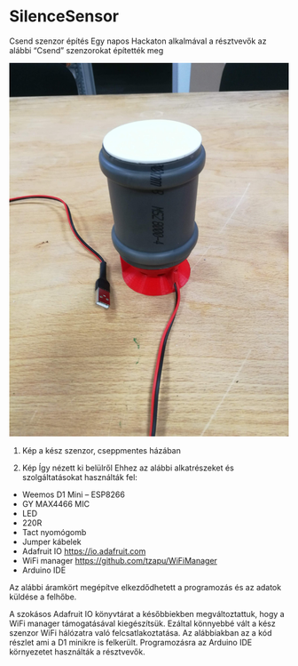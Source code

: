 # SilenceSensor
Csend szenzor építés
Egy napos Hackaton alkalmával a résztvevők az alábbi “Csend” szenzorokat építették meg
 
![alt text](https://raw.githubusercontent.com/diysciencelab/SilenceSensor/master/img/sensor.jpg)
1.	Kép a kész szenzor, cseppmentes házában
 
2.	Kép Így nézett ki belülről
Ehhez az alábbi alkatrészeket és szolgáltatásokat használták fel:
 
-	Weemos D1 Mini – ESP8266
-	GY MAX4466 MIC
-	LED
-	220R
-	Tact nyomógomb
-	Jumper kábelek
-	Adafruit IO https://io.adafruit.com
-	WiFi manager https://github.com/tzapu/WiFiManager 
-	Arduino IDE
 

Az alábbi áramkört megépítve elkezdődhetett a programozás és az adatok küldése a felhőbe.
 
A szokásos Adafruit IO könyvtárat a későbbiekben megváltoztattuk, hogy a WiFi manager támogatásával kiegészítsük. Ezáltal könnyebbé vált a kész szenzor WiFi hálózatra való felcsatlakoztatása. 
Az alábbiakban az a kód részlet ami a D1 minikre is felkerült. Programozásra az Arduino IDE környezetet használták a résztvevők.
